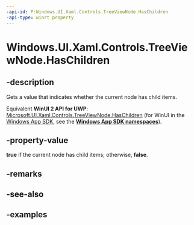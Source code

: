 ```yaml
---
-api-id: P:Windows.UI.Xaml.Controls.TreeViewNode.HasChildren
-api-type: winrt property
---
```


<!-- Property syntax.
public bool HasChildren { get; }
-->

# Windows.UI.Xaml.Controls.TreeViewNode.HasChildren

## -description

Gets a value that indicates whether the current node has child items.

Equivalent **WinUI 2 API for UWP**: [Microsoft.UI.Xaml.Controls.TreeViewNode.HasChildren](/windows/winui/api/microsoft.ui.xaml.controls.treeviewnode.haschildren) (for WinUI in the [Windows App SDK](/windows/apps/windows-app-sdk/), see the **[Windows App SDK namespaces](/windows/windows-app-sdk/api/winrt/)**).

## -property-value

**true** if the current node has child items; otherwise, **false**.

## -remarks

## -see-also

## -examples

